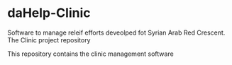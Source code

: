 # daHelp-Clinic
Software to manage releif efforts deveolped fot Syrian Arab Red Crescent. The Clinic project repository

This repository contains the clinic management software
